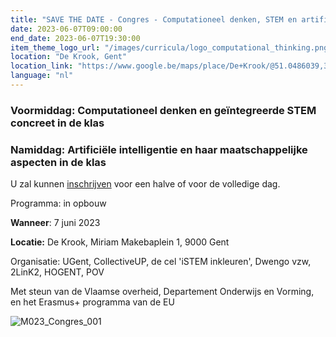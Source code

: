 ```yaml
---
title: "SAVE THE DATE - Congres - Computationeel denken, STEM en artificiële intelligentie in de klas"
date: 2023-06-07T09:00:00
end_date: 2023-06-07T19:30:00
item_theme_logo_url: "/images/curricula/logo_computational_thinking.png"
location: "De Krook, Gent"
location_link: "https://www.google.be/maps/place/De+Krook/@51.0486039,3.7264986,17z/data=!3m1!4b1!4m6!3m5!1s0x47c3714effffffff:0x9b1a2c7f1cb8c825!8m2!3d51.0486039!4d3.7286873!16s%2Fg%2F1hc0gcm5l"
language: "nl"
---
```


### Voormiddag: Computationeel denken en geïntegreerde STEM concreet in de klas
### Namiddag: Artificiële intelligentie en haar maatschappelijke aspecten in de klas

U zal kunnen [inschrijven](https://dwengo.org/congres2023/) voor een halve of voor de volledige dag. 

Programma: in opbouw

**Wanneer**: 7 juni 2023

**Locatie:** De Krook, Miriam Makebaplein 1, 9000 Gent

Organisatie: UGent, CollectiveUP, de cel 'iSTEM inkleuren', Dwengo vzw, 2LinK2, HOGENT, POV

Met steun van de Vlaamse overheid, Departement Onderwijs en Vorming, en het Erasmus+ programma van de EU

![M023_Congres_001](https://user-images.githubusercontent.com/48352335/224821359-269fee87-7d32-42d9-b158-759ed6ad4ed4.png)
